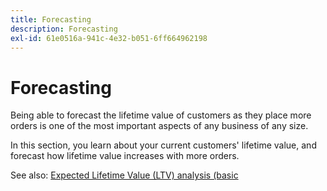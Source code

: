 ```yaml
---
title: Forecasting
description: Forecasting
exl-id: 61e0516a-941c-4e32-b051-6ff664962198
---
```

# Forecasting

Being able to forecast the lifetime value of customers as they place more orders is one of the most important aspects of any business of any size.

In this section, you learn about your current customers' lifetime value, and forecast how lifetime value increases with more orders.

See also: [Expected Lifetime Value (LTV) analysis (basic](../../data-analyst/analysis/ess-expected-ltv.md)

